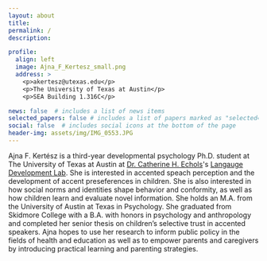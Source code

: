 ```yaml
---
layout: about
title:
permalink: /
description: 

profile:
  align: left
  image: Ajna_F_Kertesz_small.png
  address: >
    <p>akertesz@utexas.edu</p>
    <p>The University of Texas at Austin</p>
    <p>SEA Building 1.316C</p>

news: false  # includes a list of news items
selected_papers: false # includes a list of papers marked as "selected={true}"
social: false  # includes social icons at the bottom of the page
header-img: assets/img/IMG_0553.JPG
---
```

Ajna F. Kertész is a third-year developmental psychology Ph.D. student at The University of Texas at Austin at [Dr. Catherine H. Echols](https://liberalarts.utexas.edu/psychology/faculty/echolsch)'s [Langauge Development Lab](https://labs.la.utexas.edu/echols/current-studies/). She is interested in accented speach perception and the development of accent preseferences in children. She is also interested in how social norms and identities shape behavior and conformity, as well as how children learn and evaluate novel information. She holds an M.A. from the University of Austin at Texas in Psychology. She graduated from Skidmore College with a B.A. with honors in psychology and anthropology and completed her senior thesis on children’s selective trust in accented speakers. Ajna hopes to use her research to inform public policy in the fields of health and education as well as to empower parents and caregivers by introducing practical learning and parenting strategies.

